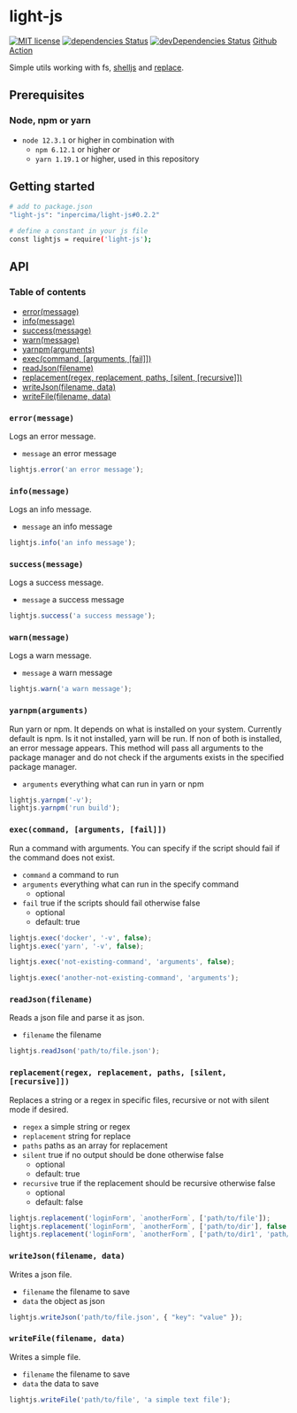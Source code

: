 # light-js

[![MIT license](https://img.shields.io/badge/license-MIT-blue.svg)](./LICENSE.md)
[![dependencies Status](https://david-dm.org/inpercima/light-js/status.svg)](https://david-dm.org/inpercima/light-js)
[![devDependencies Status](https://david-dm.org/inpercima/light-js/dev-status.svg)](https://david-dm.org/inpercima/light-js?type=dev)
[Github Action](https://github.com/inpercima/light-js/workflows/CI/badge.svg)

Simple utils working with fs, [shelljs](https://github.com/shelljs/shelljs) and [replace](https://github.com/ALMaclaine/replace).

## Prerequisites

### Node, npm or yarn

* `node 12.3.1` or higher in combination with
  * `npm 6.12.1` or higher or
  * `yarn 1.19.1` or higher, used in this repository

## Getting started

```bash
# add to package.json
"light-js": "inpercima/light-js#0.2.2"

# define a constant in your js file
const lightjs = require('light-js');
```

## API

### Table of contents

* [error(message)](#errormessage)
* [info(message)](#infomessage)
* [success(message)](#successmessage)
* [warn(message)](#warnmessage)
* [yarnpm(arguments)](#yarnpmarguments)
* [exec(command, [arguments, [fail]])](#execcommand-arguments-fail)
* [readJson(filename)](#readjsonfilename)
* [replacement(regex, replacement, paths, [silent, [recursive]])](#replacementregex-replacement-paths-silent-recursive)
* [writeJson(filename, data)](#writejsonfilename-data)
* [writeFile(filename, data)](#writefilefilename-data)

### `error(message)`

Logs an error message.

* `message` an error message

```javascript
lightjs.error('an error message');
```

### `info(message)`

Logs an info message.

* `message` an info message

```javascript
lightjs.info('an info message');
```

### `success(message)`

Logs a success message.

* `message` a success message

```javascript
lightjs.success('a success message');
```

### `warn(message)`

Logs a warn message.

* `message` a warn message

```javascript
lightjs.warn('a warn message');
```

### `yarnpm(arguments)`

Run yarn or npm.
It depends on what is installed on your system.
Currently default is npm.
Is it not installed, yarn will be run.
If non of both is installed, an error message appears.
This method will pass all arguments to the package manager and do not check if the arguments exists in the specified package manager.

* `arguments` everything what can run in yarn or npm

```javascript
lightjs.yarnpm('-v');
lightjs.yarnpm('run build');
```

### `exec(command, [arguments, [fail]])`

Run a command with arguments.
You can specify if the script should fail if the command does not exist.

* `command` a command to run
* `arguments` everything what can run in the specify command
  * optional
* `fail` true if the scripts should fail otherwise false
  * optional
  * default: true

```javascript
lightjs.exec('docker', '-v', false);
lightjs.exec('yarn', '-v', false);

lightjs.exec('not-existing-command', 'arguments', false);

lightjs.exec('another-not-existing-command', 'arguments');
```

### `readJson(filename)`

Reads a json file and parse it as json.

* `filename` the filename

```javascript
lightjs.readJson('path/to/file.json');
```

### `replacement(regex, replacement, paths, [silent, [recursive]])`

Replaces a string or a regex in specific files, recursive or not with silent mode if desired.

* `regex` a simple string or regex
* `replacement` string for replace
* `paths` paths as an array for replacement
* `silent` true if no output should be done otherwise false
  * optional
  * default: true
* `recursive` true if the replacement should be recursive otherwise false
  * optional
  * default: false

```javascript
lightjs.replacement('loginForm', `anotherForm`, ['path/to/file']);
lightjs.replacement('loginForm', `anotherForm`, ['path/to/dir'], false });
lightjs.replacement('loginForm', `anotherForm`, ['path/to/dir1', 'path/to/dir2'], false, true);
```

### `writeJson(filename, data)`

Writes a json file.

* `filename` the filename to save
* `data` the object as json

```javascript
lightjs.writeJson('path/to/file.json', { "key": "value" });
```

### `writeFile(filename, data)`

Writes a simple file.

* `filename` the filename to save
* `data` the data to save

```javascript
lightjs.writeFile('path/to/file', 'a simple text file');
```
